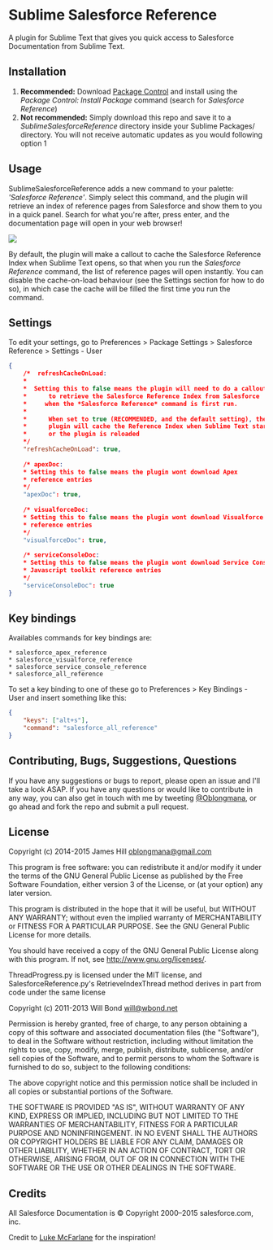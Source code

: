 # Sublime Salesforce Reference

A plugin for Sublime Text that gives you quick access to Salesforce Documentation from Sublime Text.

## Installation

1. **Recommended:** Download [Package Control](http://wbond.net/sublime_packages/package_control) and install using the *Package Control: Install Package* command (search for *Salesforce Reference*)
2. **Not recommended:** Simply download this repo and save it to a *SublimeSalesforceReference* directory inside your Sublime Packages/ directory. You will not receive automatic updates as you would following option 1

## Usage 

SublimeSalesforceReference adds a new command to your palette: *'Salesforce Reference'*. Simply select this command, and the plugin will retrieve an index of reference pages from Salesforce and show them to you in a quick panel. Search for what you're after, press enter, and the documentation page will open in your web browser!

![](http://oblongmana.com/images/doc/sublime-salesforce-reference/usage.png)

By default, the plugin will make a callout to cache the Salesforce Reference Index when Sublime Text opens, so that when you run the *Salesforce Reference* command, the list of reference pages will open instantly. You can disable the cache-on-load behaviour (see the Settings section for how to do so), in which case the cache will be filled the first time you run the command.

## Settings

To edit your settings, go to Preferences > Package Settings > Salesforce Reference > Settings - User

``` json
{
    /*  refreshCacheOnLoad:
    *
    *  Setting this to false means the plugin will need to do a callout
    *      to retrieve the Salesforce Reference Index from Salesforce
    *     when the *Salesforce Reference* command is first run.
    *
    *      When set to true (RECOMMENDED, and the default setting), the
    *      plugin will cache the Reference Index when Sublime Text starts
    *      or the plugin is reloaded
    */
    "refreshCacheOnLoad": true,
    
    /* apexDoc:
    * Setting this to false means the plugin wont download Apex
    * reference entries
    */
    "apexDoc": true,
    
    /* visualforceDoc:
    * Setting this to false means the plugin wont download Visualforce
    * reference entries
    */
    "visualforceDoc": true,
    
    /* serviceConsoleDoc:
    * Setting this to false means the plugin wont download Service Console
    * Javascript toolkit reference entries
    */
    "serviceConsoleDoc": true
}
```

## Key bindings

Availables commands for key bindings are:

    * salesforce_apex_reference
    * salesforce_visualforce_reference
    * salesforce_service_console_reference
    * salesforce_all_reference

To set a key binding to one of these go to Preferences > Key Bindings - User
and insert something like this:
``` json
{
    "keys": ["alt+s"],
    "command": "salesforce_all_reference"
}
```

## Contributing, Bugs, Suggestions, Questions

If you have any suggestions or bugs to report, please open an issue and I'll take a look ASAP. If you have any questions or would like to contribute in any way, you can also get in touch with me by tweeting [@Oblongmana](http://twitter.com/oblongmana), or go ahead and fork the repo and submit a pull request.

## License

Copyright (c) 2014-2015 James Hill <oblongmana@gmail.com>

This program is free software: you can redistribute it and/or modify
it under the terms of the GNU General Public License as published by
the Free Software Foundation, either version 3 of the License, or
(at your option) any later version.

This program is distributed in the hope that it will be useful,
but WITHOUT ANY WARRANTY; without even the implied warranty of
MERCHANTABILITY or FITNESS FOR A PARTICULAR PURPOSE.  See the
GNU General Public License for more details.

You should have received a copy of the GNU General Public License
along with this program.  If not, see <http://www.gnu.org/licenses/>.


ThreadProgress.py is licensed under the MIT license, and SalesforceReference.py's RetrieveIndexThread method derives in part from code under the same license

Copyright (c) 2011-2013 Will Bond <will@wbond.net>

Permission is hereby granted, free of charge, to any person obtaining a copy of this software and associated documentation files (the "Software"), to deal in the Software without restriction, including without limitation the rights to use, copy, modify, merge, publish, distribute, sublicense, and/or sell copies of the Software, and to permit persons to whom the Software is furnished to do so, subject to the following conditions:

The above copyright notice and this permission notice shall be included in all copies or substantial portions of the Software.

THE SOFTWARE IS PROVIDED "AS IS", WITHOUT WARRANTY OF ANY KIND, EXPRESS OR IMPLIED, INCLUDING BUT NOT LIMITED TO THE WARRANTIES OF MERCHANTABILITY, FITNESS FOR A PARTICULAR PURPOSE AND NONINFRINGEMENT. IN NO EVENT SHALL THE AUTHORS OR COPYRIGHT HOLDERS BE LIABLE FOR ANY CLAIM, DAMAGES OR OTHER LIABILITY, WHETHER IN AN ACTION OF CONTRACT, TORT OR OTHERWISE, ARISING FROM, OUT OF OR IN CONNECTION WITH THE SOFTWARE OR THE USE OR OTHER DEALINGS IN THE SOFTWARE.


## Credits

All Salesforce Documentation is © Copyright 2000–2015 salesforce.com, inc.

Credit to [Luke McFarlane](https://github.com/lukemcfarlane) for the inspiration!
